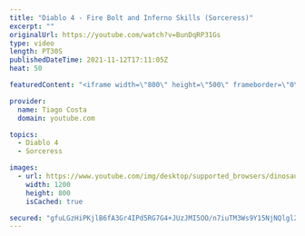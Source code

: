 ```yaml
---
title: "Diablo 4 - Fire Bolt and Inferno Skills (Sorceress)"
excerpt: ""
originalUrl: https://youtube.com/watch?v=BunDqRP31Gs
type: video
length: PT30S
publishedDateTime: 2021-11-12T17:11:05Z
heat: 50

featuredContent: "<iframe width=\"800\" height=\"500\" frameborder=\"0\" src=\"https://www.youtube.com/embed/BunDqRP31Gs\" allow=\"accelerometer; autoplay; encrypted-media; gyroscope; picture-in-picture\" allowfullscreen></iframe>"

provider:
  name: Tiago Costa
  domain: youtube.com

topics:
  - Diablo 4
  - Sorceress

images:
  - url: https://www.youtube.com/img/desktop/supported_browsers/dinosaur.png
    width: 1200
    height: 800
    isCached: true

secured: "gfuLGzHiPKjlB6fA3Gr4IPd5RG7G4+JUzJMI5OO/n7iuTM3Ws9Y15NjNQlgl2DxsWI5K3nfrIZBaKhTs8LTIzUzygbLmzXV0FKwSnFYIfnb1wDyK8Gc9D0eiIasytdTb/hiODocnTDTpLv/aD34+uJpR4NhGSxmHAD4SL0RlRfGDazj/AXqTx78Sb1tgaeWxb8XwLYRgJE0XIFFssRor6dWBXCap0C55YCNbqD6yn/RZsAQ5ugg56jPL+WEzpeIx7ktOLTFPtEzKAza0LH3pk5XAQVaudO+Zg2XjKR+kEUANhEhdiLcM0W6oJPsTn4SYW62tqB3pFQLKawPotaVFpJp96joFMnbB57xAhWLAD/qOzaksJEzq72kBWRlPz1LXlhsxocJMkkf+z60lQ7HM7YdLm8wK1MfkRqyQaUmdykg=;qPG0A9hFy8uSZ7RKo/SXvw=="
---
```


